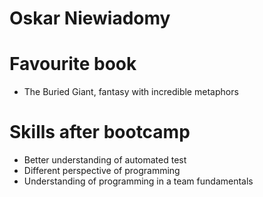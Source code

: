 # Oskar Niewiadomy

# Favourite book
- The Buried Giant, fantasy with incredible metaphors

# Skills after bootcamp
- Better understanding of automated test
- Different perspective of programming
- Understanding of programming in a team fundamentals